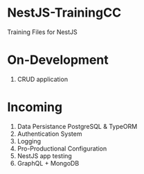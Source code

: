 # NestJS-TrainingCC
Training Files for NestJS

# On-Development
1. CRUD application

# Incoming
1. Data Persistance PostgreSQL & TypeORM
2. Authentication System
3. Logging
4. Pro-Productional Configuration
5. NestJS app testing
6. GraphQL + MongoDB
